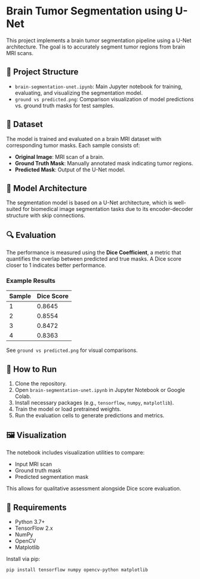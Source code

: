 # Brain Tumor Segmentation using U-Net

This project implements a brain tumor segmentation pipeline using a U-Net architecture. The goal is to accurately segment tumor regions from brain MRI scans.

## 📁 Project Structure

- `brain-segmentation-unet.ipynb`: Main Jupyter notebook for training, evaluating, and visualizing the segmentation model.
- `ground vs predicted.png`: Comparison visualization of model predictions vs. ground truth masks for test samples.

## 🧠 Dataset

The model is trained and evaluated on a brain MRI dataset with corresponding tumor masks. Each sample consists of:

- **Original Image**: MRI scan of a brain.
- **Ground Truth Mask**: Manually annotated mask indicating tumor regions.
- **Predicted Mask**: Output of the U-Net model.

## 🧬 Model Architecture

The segmentation model is based on a U-Net architecture, which is well-suited for biomedical image segmentation tasks due to its encoder-decoder structure with skip connections.

## 🔍 Evaluation

The performance is measured using the **Dice Coefficient**, a metric that quantifies the overlap between predicted and true masks. A Dice score closer to 1 indicates better performance.

### Example Results

| Sample | Dice Score |
|--------|------------|
| 1      | 0.8645     |
| 2      | 0.8554     |
| 3      | 0.8472     |
| 4      | 0.8363     |

See `ground vs predicted.png` for visual comparisons.

## 🚀 How to Run

1. Clone the repository.
2. Open `brain-segmentation-unet.ipynb` in Jupyter Notebook or Google Colab.
3. Install necessary packages (e.g., `tensorflow`, `numpy`, `matplotlib`).
4. Train the model or load pretrained weights.
5. Run the evaluation cells to generate predictions and metrics.

## 🖼️ Visualization

The notebook includes visualization utilities to compare:
- Input MRI scan
- Ground truth mask
- Predicted segmentation mask

This allows for qualitative assessment alongside Dice score evaluation.

## 📌 Requirements

- Python 3.7+
- TensorFlow 2.x
- NumPy
- OpenCV
- Matplotlib

Install via pip:

```bash
pip install tensorflow numpy opencv-python matplotlib
